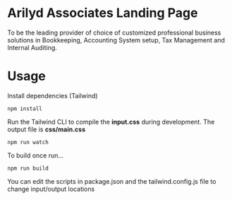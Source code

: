 # Arilyd Associates Landing Page

To be the leading provider of choice of customized professional business solutions in Bookkeeping, Accounting System setup, Tax Management and Internal Auditing.

<!-- ![Alt text](/img/screen.png?raw=true) -->

# Usage

Install dependencies (Tailwind)

```
npm install
```

Run the Tailwind CLI to compile the **input.css** during development. The output file is **css/main.css**

```
npm run watch
```

To build once run...

```
npm run build
```

You can edit the scripts in package.json and the tailwind.config.js file to change input/output locations
